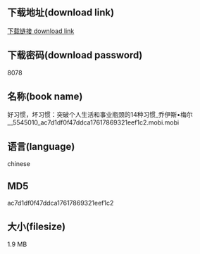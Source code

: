 ## 下载地址(download link)
[下载链接 download link](https://voluble-croquembouche-d321dc.netlify.app/?s=%E5%A5%BD%E4%B9%A0%E6%83%AF%EF%BC%8C%E5%9D%8F%E4%B9%A0%E6%83%AF%EF%BC%9A%E7%AA%81%E7%A0%B4%E4%B8%AA%E4%BA%BA%E7%94%9F%E6%B4%BB%E5%92%8C%E4%BA%8B%E4%B8%9A%E7%93%B6%E9%A2%88%E7%9A%8414%E7%A7%8D%E4%B9%A0%E6%83%AF_%E4%B9%94%E4%BC%8A%E6%96%AF%E2%80%A2%E6%A2%85%E5%B0%94__5545010_ac7d1df0f47ddca17617869321eef1c2.mobi)

## 下载密码(download password)
8078

## 名称(book name)
好习惯，坏习惯：突破个人生活和事业瓶颈的14种习惯_乔伊斯•梅尔__5545010_ac7d1df0f47ddca17617869321eef1c2.mobi.mobi

## 语言(language)
chinese

## MD5
ac7d1df0f47ddca17617869321eef1c2

## 大小(filesize)
1.9 MB
